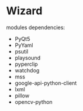 # Wizard
 
modules dependencies:
* PyQt5
* PyYaml
* psutil
* playsound
* pyperclip
* watchdog
* mss
* google-api-python-client
* lxml
* pillow
* opencv-python
